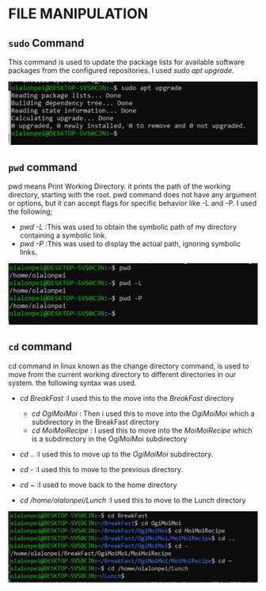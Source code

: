 # FILE MANIPULATION

## `sudo` Command
This command is used to update the package lists for available software packages from the configured repositories. I used *sudo apt upgrade*.

![sudo](<Images/1. sudo command.PNG>)


## `pwd` command
pwd means Print Working Directory. it prints the path of the working directory, starting with the root.
pwd command does not have any argument or options, but it can accept flags for specific behavior like -L and -P.
I used the following; 
- *pwd -L* :This was used to obtain the symbolic path of my directory containing a symbolic link.
- *pwd -P* :This was used to display the actual path, ignoring symbolic links.

![pwd](<Images/2. pwd command.PNG>)


## `cd` command
cd command in linux known as the change directory command, is used to move from the current working directory to different directories in our system. the following syntax was used.

- *cd BreakFast* :I used this to the move into the *BreakFast* directory 
   - *cd OgiMoiMoi* : Then i used this to move into the *OgiMoiMoi* which a subdirectory in the BreakFast directory
   - *cd MoiMoiRecipe* : I used this to move into the *MoiMoiRecipe* which is a subdirectory in the OgiMoiMoi subdirectory

- *cd ..* :I used this to move up to the *OgiMoiMoi* subdirectory.
- *cd -* :I used this to move to the previous directory.
- *cd ~* :I used to move back to the home directory
- *cd /home/olalonpei/Lunch* :I used this to move to the Lunch directory

![cd](<Images/3. cd command.PNG>)

